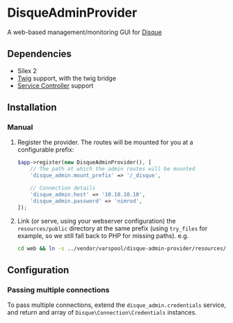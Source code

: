 # DisqueAdminProvider

A web-based management/monitoring GUI for [Disque](https://github.com/antirez/disque)

## Dependencies

* Silex 2
* [Twig](TwigServiceProvider) support, with the twig bridge
* [Service Controller](http://silex.sensiolabs.org/doc/2.0/providers/service_controller.html) support

## Installation

### Manual

1. Register the provider. The routes will be mounted for you at a configurable prefix:
    ```php
    $app->register(new DisqueAdminProvider(), [
        // The path at which the admin routes will be mounted
        'disque_admin.mount_prefix' => '/_disque',

        // Connection details
        'disque_admin.host' => '10.10.10.10',
        'disque_admin.password' => 'nimrod',
    ]);
    ```
2. Link (or serve, using your webserver configuration) the `resources/public` directory
    at the same prefix (using `try_files` for example, so we still fall back to PHP for missing paths).
    e.g.
    ```bash
    cd web && ln -s ../vendor/varspool/disque-admin-provider/resources/public _disque
    ```

## Configuration

### Passing multiple connections

To pass multiple connections, extend the `disque_admin.credentials` service, and return
and array of `Disque\Connection\Credentials` instances.
